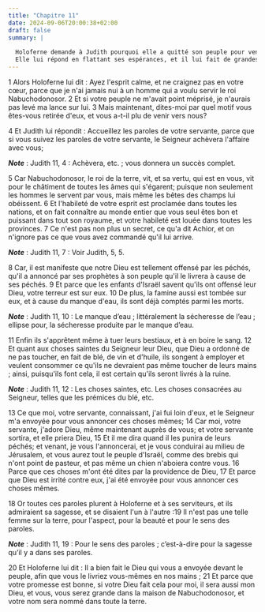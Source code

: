 ```yaml
---
title: "Chapitre 11"
date: 2024-09-06T20:00:38+02:00
draft: false
summary: |
  
  Holoferne demande à Judith pourquoi elle a quitté son peuple pour venir vers lui.
  Elle lui répond en flattant ses espérances, et il lui fait de grandes promesses.
---
```



1 Alors Holoferne lui dit : Ayez l'esprit calme, et ne craignez pas en votre cœur, parce que je n'ai jamais nui à un homme qui a voulu servir le roi Nabuchodonosor. 2 Et si votre peuple ne m'avait point méprisé, je n'aurais pas levé ma lance sur lui. 3 Mais maintenant, dites-moi par quel motif vous êtes-vous retirée d'eux, et vous a-t-il plu de venir vers nous?


4 Et Judith lui répondit : Accueillez les paroles de votre servante, parce que si vous suivez les paroles de votre servante, le Seigneur achèvera l'affaire avec vous;

***Note*** :  Judith 11, 4 : Achèvera, etc. ; vous donnera un succès complet.

5 Car Nabuchodonosor, le roi de la terre, vit, et sa vertu, qui est en vous, vit pour le châtiment de toutes les âmes qui s'égarent; puisque non seulement les hommes le servent par vous, mais même les bêtes des champs lui obéissent. 6 Et l'habileté de votre esprit est proclamée dans toutes les nations, et on fait connaître au monde entier que vous seul êtes bon et puissant dans tout son royaume, et votre habileté est louée dans toutes les provinces. 7 Ce n'est pas non plus un secret, ce qu'a dit Achior, et on n'ignore pas ce que vous avez commandé qu'il lui arrive.

***Note*** :  Judith 11, 7 : Voir Judith, 5, 5.

8 Car, il est manifeste que notre Dieu est tellement offensé par les péchés, qu'il a annoncé par ses prophètes à son peuple qu'il le livrera à cause de ses péchés. 9 Et parce que les enfants d'Israël savent qu'ils ont offensé leur Dieu, votre terreur est sur eux. 10 De plus, la famine aussi est tombée sur eux, et à cause du manque d'eau, ils sont déjà comptés parmi les morts.

***Note*** :  Judith 11, 10 : Le manque d’eau ; littéralement la sécheresse de l’eau ; ellipse pour, la sécheresse produite par le manque d’eau.

11 Enfin ils s'apprêtent même à tuer leurs bestiaux, et à en boire le sang. 12 Et quant aux choses saintes du Seigneur leur Dieu, que Dieu a ordonné de ne pas toucher, en fait de blé, de vin et d'huile, ils songent à employer et veulent consommer ce qu'ils ne devraient pas même toucher de leurs mains ; ainsi, puisqu'ils font cela, il est certain qu'ils seront livrés à la ruine.

***Note*** :  Judith 11, 12 : Les choses saintes, etc. Les choses consacrées au Seigneur, telles que les prémices du blé, etc.

13 Ce que moi, votre servante, connaissant, j'ai fui loin d'eux, et le Seigneur m'a envoyée pour vous annoncer ces choses mêmes; 14 Car moi, votre servante, j'adore Dieu, même maintenant auprès de vous; et votre servante sortira, et elle priera Dieu, 15 Et il me dira quand il les punira de leurs péchés; et venant, je vous l'annoncerai, et je vous conduirai au milieu de Jérusalem, et vous aurez tout le peuple d'Israël, comme des brebis qui n'ont point de pasteur, et pas même un chien n'aboiera contre vous. 16 Parce que ces choses m'ont été dites par la providence de Dieu, 17 Et parce que Dieu est irrité contre eux, j'ai été envoyée pour vous annoncer ces choses mêmes.


18 Or toutes ces paroles plurent à Holoferne et à ses serviteurs, et ils admiraient sa sagesse, et se disaient l'un à l'autre :19 Il n'est pas une telle femme sur la terre, pour l'aspect, pour la beauté et pour le sens des paroles.

***Note*** :  Judith 11, 19 : Pour le sens des paroles ; c’est-à-dire pour la sagesse qu’il y a dans ses paroles.

20 Et Holoferne lui dit : Il a bien fait le Dieu qui vous a envoyée devant le peuple, afin que vous le livriez vous-mêmes en nos mains ; 21 Et parce que votre promesse est bonne, si votre Dieu fait cela pour moi, il sera aussi mon Dieu, et vous, vous serez grande dans la maison de Nabuchodonosor, et votre nom sera nommé dans toute la terre.


